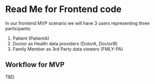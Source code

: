 # Read Me for Frontend code

In our frontend MVP scenario we will have 3 users representing three participants:

1. Patient (PatientA)
1. Doctor as Health data providers (DotorA, DoctorB)
1. Family Member as 3rd Party data viewers (FMLY-PA)

## Workflow for MVP

TBD
